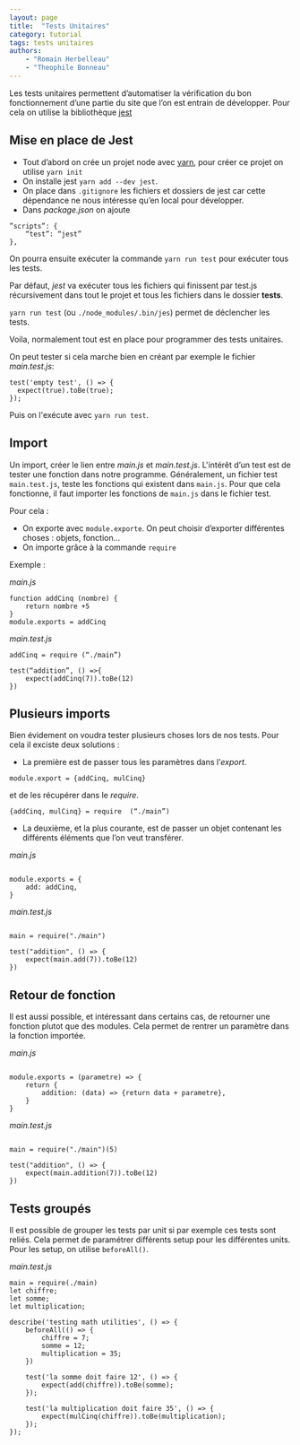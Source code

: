 ```yaml
---
layout: page
title:  "Tests Unitaires"
category: tutorial
tags: tests unitaires
authors: 
    - "Romain Herbelleau"
    - "Theophile Bonneau"
---
```


Les tests unitaires permettent d’automatiser la vérification du bon fonctionnement d’une partie du site que l’on est entrain de développer.
Pour cela on utilise la bibliothèque [jest](https://jestjs.io/) 

## Mise en place de Jest

- Tout d’abord on crée un projet node avec [yarn](https://classic.yarnpkg.com/en/), pour créer ce projet on utilise ``yarn init``
- On installe jest ``yarn add --dev jest``.
- On place dans ``.gitignore`` les fichiers et dossiers de jest car cette dépendance ne nous intéresse qu’en local pour développer.
- Dans *package.json* on ajoute

~~~ shell
”scripts”: {
	“test”: “jest”
},
~~~

On pourra ensuite exécuter la commande ``yarn run test`` pour exécuter tous les tests.

Par défaut, *jest* va exécuter tous les fichiers qui finissent par test.js récursivement dans tout le projet et tous les fichiers dans le dossier **__tests__**.

``yarn run test`` (ou ``./node_modules/.bin/jes``) permet de déclencher les tests.

Voila, normalement tout est en place pour programmer des tests unitaires.

On peut tester si cela marche bien en créant par exemple le fichier *main.test.js*:

~~~ shell
test('empty test', () => {
  expect(true).toBe(true);
});
~~~ 
Puis on l'exécute avec ``yarn run test``.


## Import

Un import, créer le lien entre *main.js* et *main.test.js*.
L'intérêt d’un test est de tester une fonction dans notre programme. Généralement, un fichier test ``main.test.js``, teste les fonctions qui existent dans ``main.js``. Pour que cela fonctionne, il faut importer les fonctions de ``main.js`` dans le fichier test. 

Pour cela :
- On exporte avec ``module.exporte``. On peut choisir d’exporter différentes choses : objets, fonction…
- On importe grâce à la commande ``require``

Exemple :

*main.js*
~~~ shell
function addCinq (nombre) {
	return nombre +5
}
module.exports = addCinq
~~~
*main.test.js*
~~~ shell
addCinq = require (“./main”)

test(“addition”, () =>{
	expect(addCinq(7)).toBe(12)
})
~~~

## Plusieurs imports

Bien évidement on voudra tester plusieurs choses lors de nos tests. Pour cela il exciste deux solutions :

- La première est de passer tous les paramètres dans l’*export*.

``module.export = {addCinq, mulCinq}``

et de les récupérer dans le *require*.

``{addCinq, mulCinq} = require  (“./main”)``

- La deuxième, et la plus courante, est de passer un objet contenant les différents éléments que l’on veut transférer.

*main.js*
~~~ shell

module.exports = {
    add: addCinq,
}
~~~

*main.test.js*
~~~ shell

main = require("./main")

test("addition", () => {
    expect(main.add(7)).toBe(12)
})
~~~

## Retour de fonction

Il est aussi possible, et intéressant dans certains cas, de retourner une fonction plutot que des modules. Cela permet de rentrer un paramètre dans la fonction importée.

*main.js*
~~~ shell

module.exports = (parametre) => {
    return {
        addition: (data) => {return data + parametre},
    }
}
~~~
*main.test.js*
~~~ shell

main = require("./main")(5)

test("addition", () => {
    expect(main.addition(7)).toBe(12)
})
~~~

## Tests groupés

Il est possible de grouper les tests par unit si par exemple ces tests sont reliés. Cela permet de paramétrer différents setup pour les différentes units. Pour les setup, on utilise ``beforeAll()``.

*main.test.js*

~~~ shell
main = require(./main)
let chiffre;
let somme;
let multiplication;

describe('testing math utilities', () => {
    beforeAll(() => {
        chiffre = 7;
        somme = 12;
        multiplication = 35;
    })

    test('la somme doit faire 12', () => {
        expect(add(chiffre)).toBe(somme);
    });

    test('la multiplication doit faire 35', () => {
        expect(mulCinq(chiffre)).toBe(multiplication);
    });
});
~~~



